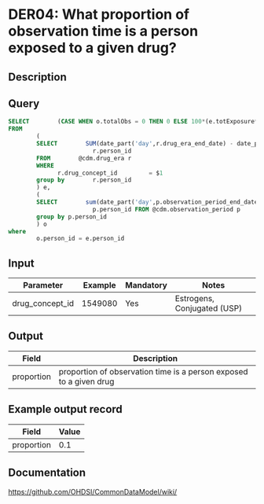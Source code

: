 <!---
Group:drug era
Name:DER04 What proportion of observation time is a person exposed to a given drug?
Author:Patrick Ryan
CDM Version: 5.3
-->

# DER04: What proportion of observation time is a person exposed to a given drug?

## Description

## Query
```sql
SELECT        (CASE WHEN o.totalObs = 0 THEN 0 ELSE 100*(e.totExposure*1.0/o.totalObs*1.0) END)::numeric as proportion
FROM
        (
        SELECT        SUM(date_part('day',r.drug_era_end_date) - date_part('day',r.drug_era_start_date)) AS totExposure,
                        r.person_id
        FROM        @cdm.drug_era r
        WHERE
              r.drug_concept_id         = $1
        group by        r.person_id
        ) e,
        (
        SELECT        sum(date_part('day',p.observation_period_end_date)-date_part('day',p.observation_period_start_date)) AS totalObs,
                        p.person_id FROM @cdm.observation_period p
        group by p.person_id
        ) o
where
        o.person_id = e.person_id
```

## Input

|  Parameter |  Example |  Mandatory |  Notes |
| --- | --- | --- | --- |
| drug_concept_id | 1549080 | Yes | Estrogens, Conjugated (USP) |

## Output

|  Field |  Description |
| --- | --- |
| proportion | proportion of observation time is a person exposed to a given drug |

## Example output record

|  Field |  Value |
| --- | --- |
| proportion |  0.1 |

## Documentation
https://github.com/OHDSI/CommonDataModel/wiki/

